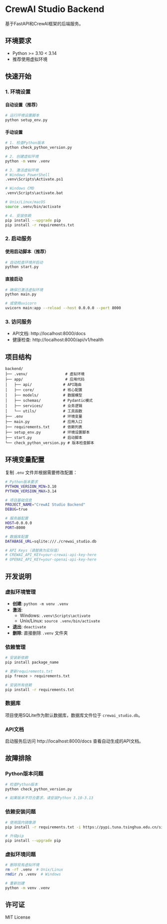 # CrewAI Studio Backend

基于FastAPI和CrewAI框架的后端服务。

## 环境要求

- Python >= 3.10 < 3.14
- 推荐使用虚拟环境

## 快速开始

### 1. 环境设置

#### 自动设置（推荐）
```bash
# 运行环境设置脚本
python setup_env.py
```

#### 手动设置
```bash
# 1. 检查Python版本
python check_python_version.py

# 2. 创建虚拟环境
python -m venv .venv

# 3. 激活虚拟环境
# Windows PowerShell
.venv\Scripts\Activate.ps1

# Windows CMD
.venv\Scripts\activate.bat

# Unix/Linux/macOS
source .venv/bin/activate

# 4. 安装依赖
pip install --upgrade pip
pip install -r requirements.txt
```

### 2. 启动服务

#### 使用启动脚本（推荐）
```bash
# 自动检查环境并启动
python start.py
```

#### 直接启动
```bash
# 确保已激活虚拟环境
python main.py

# 或使用uvicorn
uvicorn main:app --reload --host 0.0.0.0 --port 8000
```

### 3. 访问服务

- API文档: http://localhost:8000/docs
- 健康检查: http://localhost:8000/api/v1/health

## 项目结构

```
backend/
├── .venv/                 # 虚拟环境
├── app/                   # 应用代码
│   ├── api/              # API路由
│   ├── core/             # 核心配置
│   ├── models/           # 数据模型
│   ├── schemas/          # Pydantic模式
│   ├── services/         # 业务逻辑
│   └── utils/            # 工具函数
├── .env                  # 环境变量
├── main.py               # 应用入口
├── requirements.txt      # 依赖列表
├── setup_env.py          # 环境设置脚本
├── start.py              # 启动脚本
└── check_python_version.py # 版本检查脚本
```

## 环境变量配置

复制 `.env` 文件并根据需要修改配置：

```bash
# Python版本要求
PYTHON_VERSION_MIN=3.10
PYTHON_VERSION_MAX=3.14

# 项目基础信息
PROJECT_NAME="CrewAI Studio Backend"
DEBUG=true

# 服务器配置
HOST=0.0.0.0
PORT=8000

# 数据库配置
DATABASE_URL=sqlite:///./crewai_studio.db

# API Keys（请替换为实际值）
# CREWAI_API_KEY=your-crewai-api-key-here
# OPENAI_API_KEY=your-openai-api-key-here
```

## 开发说明

### 虚拟环境管理

- **创建**: `python -m venv .venv`
- **激活**: 
  - Windows: `.venv\Scripts\activate`
  - Unix/Linux: `source .venv/bin/activate`
- **退出**: `deactivate`
- **删除**: 直接删除 `.venv` 文件夹

### 依赖管理

```bash
# 安装新依赖
pip install package_name

# 更新requirements.txt
pip freeze > requirements.txt

# 安装所有依赖
pip install -r requirements.txt
```

### 数据库

项目使用SQLite作为默认数据库，数据库文件位于 `crewai_studio.db`。

### API文档

启动服务后访问 http://localhost:8000/docs 查看自动生成的API文档。

## 故障排除

### Python版本问题
```bash
# 检查Python版本
python check_python_version.py

# 如果版本不符合要求，请安装Python 3.10-3.13
```

### 依赖安装问题
```bash
# 使用国内镜像源
pip install -r requirements.txt -i https://pypi.tuna.tsinghua.edu.cn/simple/

# 升级pip
pip install --upgrade pip
```

### 虚拟环境问题
```bash
# 删除现有虚拟环境
rm -rf .venv  # Unix/Linux
rmdir /s .venv  # Windows

# 重新创建
python -m venv .venv
```

## 许可证

MIT License